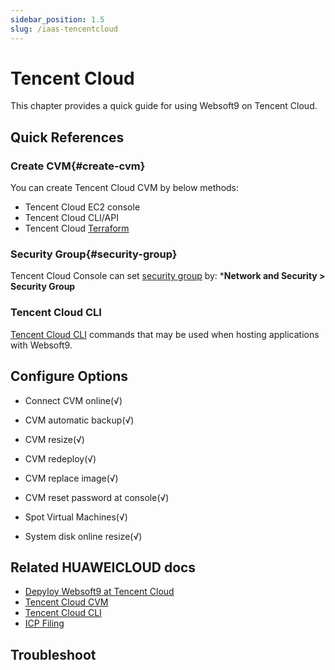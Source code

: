 ```yaml
---
sidebar_position: 1.5
slug: /iaas-tencentcloud
---
```


# Tencent Cloud

This chapter provides a quick guide for using Websoft9 on Tencent Cloud.  

## Quick References

### Create CVM{#create-cvm}

You can create Tencent Cloud CVM by below methods: 

- Tencent Cloud EC2 console
- Tencent Cloud CLI/API
- Tencent Cloud [Terraform](https://www.tencentcloud.com/products/tiat)

### Security Group{#security-group}

Tencent Cloud Console can set [security group](https://support.huaweicloud.com/intl/en-us/usermanual-ecs/en-us_topic_0140323157.html) by: ***Network and Security > Security Group**  


### Tencent Cloud CLI

 [Tencent Cloud CLI](https://www.tencentcloud.com/document/product/1013/33463) commands that may be used when hosting applications with Websoft9.  


## Configure Options

- Connect CVM online(√)

- CVM automatic backup(√)

- CVM resize(√)

- CVM redeploy(√)

- CVM replace image(√)

- CVM reset password at console(√)

- Spot Virtual Machines(√)

- System disk online resize(√)


## Related HUAWEICLOUD docs

- [Depyloy Websoft9 at Tencent Cloud](./install/tencentcloud)
- [Tencent Cloud CVM](https://www.tencentcloud.com/document/product/213)
- [Tencent Cloud CLI](https://www.tencentcloud.com/document/product/1013/33463)
- [ICP Filing](https://www.tencentcloud.com/document/product/363/46921)

## Troubleshoot